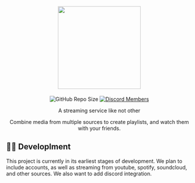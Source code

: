 <h1 align="center">
  <img src="https://github.com/SonyTV-Bryson/bryson-stream/blob/main/logo.png?raw=true" width="224px"/><br/>
</h1>

<p align="center">
<img src="https://img.shields.io/github/repo-size/SonyTV-Bryson/bryson-hub?color=%23FF9900&logo=GitHub&style=plastic" alt="GitHub Repo Size" />
<a href="https://discord.gg/gCSwXAnsA5"><img src="https://img.shields.io/discord/878500084025810974?color=%23FF9900&logo=Discord" alt="Discord Members"></a>
</p>

<p align="center">A streaming service like not other</p>
<p align="center">Combine media from multiple sources to create playlists, and watch them with your friends.</p>

## 👨‍💻 Developlment

This project is currently in its earliest stages of development. We plan to include accounts, as well as streaming from youtube, spotify, soundcloud, and other sources. We also want to add discord integration.